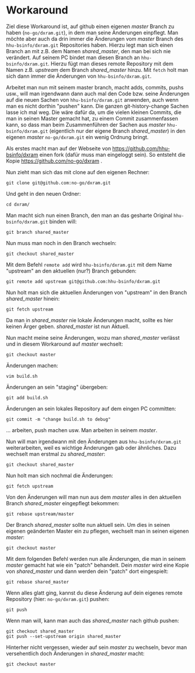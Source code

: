# Workaround

Ziel diese Workaround ist, auf github einen eigenen *master* Branch
zu haben (`no-go/dxram.git`), in dem man seine Änderungen einpflegt. Man
möchte aber auch da drin immer die Änderungen vom *master*
Branch des `hhu-bsinfo/dxram.git` Repositories haben. Hierzu legt man
sich einen Branch an mit z.B. dem Namen *shared_master*, den man
bei sich nie verändert. Auf seinem PC bindet man diesen Branch
an `hhu-bsinfo/dxram.git`. Hierzu fügt man dieses remote Repository mit dem
Namen z.B. *upstream* dem Branch *shared_master* hinzu. Mit `fetch` holt
man sich dann immer die Änderungen von `hhu-bsinfo/dxram.git`.

Arbeitet man nun mit seinem master branch, macht adds, commits, pushs usw.,
will man irgendwann dann auch mal den Code bzw. seine Änderungen auf
die neuen Sachen von `hhu-bsinfo/dxram.git` anwenden, auch wenn man es
nicht dorthin "pushen" kann. Die ganzen git-history-change Sachen lasse
ich mal weg. Die wäre dafür da, um die vielen kleinen Commits, die man
in seinen Master gemacht hat, zu einem Commit zusammenfassen kann, so dass
man beim Zusammenführen der Sachen aus *master* `hhu-bsinfo/dxram.git`
(eigentlich nur der eigene Branch *shared_master*) 
in den eigenen *master* `no-go/dxram.git` ein wenig Ordnung bringt.

Als erstes macht man auf der Webseite von https://github.com/hhu-bsinfo/dxram
einen fork (dafür muss man eingeloggt sein). So entsteht
die Kopie https://github.com/no-go/dxram .

Nun zieht man sich das mit clone auf den eigenen Rechner:

    git clone git@github.com:no-go/dxram.git

Und geht in den neuen Ordner:

    cd dxram/

Man macht sich nun einen Branch, den man an das gesharte Original `hhu-bsinfo/dxram.git`
binden will:

    git branch shared_master

Nun muss man noch in den Branch wechseln:

    git checkout shared_master

Mit dem Befehl `remote add` wird `hhu-bsinfo/dxram.git` mit dem Name "upstream" an
den aktuellen (nur?) Branch gebunden:

    git remote add upstream git@github.com:hhu-bsinfo/dxram.git

Nun holt man sich die aktuellen Änderungen von "upstream" in den Branch *shared_master* hinein:

    git fetch upstream

Da man in *shared_master* nie lokale Änderungen macht, sollte es hier keinen
Ärger geben. *shared_master* ist nun Aktuell.

Nun macht meine seine Änderungen, wozu man *shared_master* verlässt und in diesem
Workaround auf *master* wechselt:

    git checkout master

Änderungen machen:

    vim build.sh

Änderungen an sein "staging" übergeben:

    git add build.sh

Änderungen an sein lokales Repository auf dem eingen PC committen:

    git commit -m "change build.sh to debug"

... arbeiten, push machen usw. Man arbeiten in seinem *master*.

Nun will man irgendwann mit den Änderungen aus `hhu-bsinfo/dxram.git` weiterarbeiten,
weil es wichtige Änderungen gab oder ähnliches. Dazu wechselt man erstmal
zu *shared_master*:

    git checkout shared_master

Nun holt man sich nochmal die Änderungen:

    git fetch upstream

Von den Änderungen will man nun aus dem *master* alles in den aktuellen
Branch *shared_master* eingepflegt bekommen:

    git rebase upstream/master

Der Branch *shared_master* sollte nun aktuell sein. Um dies in seinen
eigenen geänderten Master ein zu pflegen, wechselt man in seinen eigenen *master*: 

    git checkout master

Mit dem folgenden Befehl werden nun alle Änderungen, die man in
seinem *master* gemacht hat wie ein "patch" behandelt. Dein *master*
wird eine Kopie von *shared_master* und dann werden dein "patch" dort
eingespielt:

    git rebase shared_master

Wenn alles glatt ging, kannst du diese Änderung auf dein eigenes remote
Repository (hier: `no-go/dxram.git`) pushen:

    git push

Wenn man will, kann man auch das *shared_master* nach github pushen:

    git checkout shared_master
    git push --set-upstream origin shared_master

Hinterher nicht vergessen, wieder auf sein *master* zu wechseln, bevor man
versehentlich doch Änderungen in *shared_master* macht:

    git checkout master
